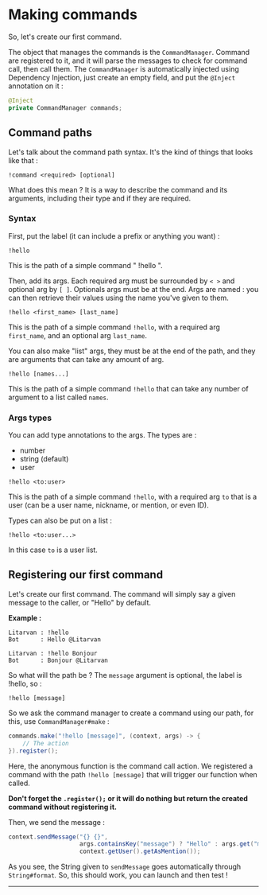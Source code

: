 # Making commands

So, let's create our first command.

The object that manages the commands is the `CommandManager`. Command are registered to it, and it will parse the messages to check for command call, then call them. The `CommandManager` is automatically injected using Dependency Injection, just create an empty field, and put the `@Inject` annotation on it :

```java
@Inject
private CommandManager commands;
```

## Command paths

Let's talk about the command path syntax. It's the kind of things that looks like that :

```
!command <required> [optional]
```

What does this mean ? It is a way to describe the command and its arguments, including their type and if they are required.

### Syntax

First, put the label \(it can include a prefix or anything you want\) :

```
!hello
```

This is the path of a simple command " !hello ".

Then, add its args. Each required arg must be surrounded by `< >` and optional arg by `[ ]`. Optionals args must be at the end. Args are named : you can then retrieve their values using the name you've given to them.

```
!hello <first_name> [last_name]
```

This is the path of a simple command `!hello`, with a required arg `first_name`, and an optional arg `last_name`.

You can also make "list" args, they must be at the end of the path, and they are arguments that can take any amount of arg.

```
!hello [names...]
```

This is the path of a simple command `!hello` that can take any number of argument to a list called `names`.

### Args types

You can add type annotations to the args. The types are :

* number
* string \(default\)
* user

```
!hello <to:user>
```

This is the path of a simple command `!hello`, with a required arg `to` that is a user \(can be a user name, nickname, or mention, or even ID\).

Types can also be put on a list :

```
!hello <to:user...>
```

In this case `to` is a user list.

## Registering our first command

Let's create our first command. The command will simply say a given message to the caller, or "Hello" by default.

**Example :**

```
Litarvan : !hello
Bot      : Hello @Litarvan

Litarvan : !hello Bonjour
Bot      : Bonjour @Litarvan
```

So what will the path be ? The `message` argument is optional, the label is !hello, so :

```
!hello [message]
```

So we ask the command manager to create a command using our path, for this, use `CommandManager#make` :

```java
commands.make("!hello [message]", (context, args) -> {
    // The action
}).register();
```

Here, the anonymous function is the command call action. We registered a command with the path `!hello [message]` that will trigger our function when called.

**Don't forget the `.register();` or it will do nothing but return the created command without registering it.**

Then, we send the message :

```java
context.sendMessage("{} {}",
                    args.containsKey("message") ? "Hello" : args.get("message").getAsString(),
                    context.getUser().getAsMention());
```

As you see, the String given to `sendMessage` goes automatically through `String#format`_._ So, this should work, you can launch and then test !

---



